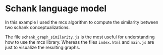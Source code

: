 # Schank language model
In this example I used the mcs algorithm to compute the similarity between two schank conceptualizations.

The file `schank_graph_similarity.js` is the most useful for understanding how to use the mcs library. 
Whereas the files `index.html` and `main.js` are just to visualize the resulting graphs.   
